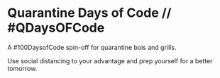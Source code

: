 # Quarantine Days of Code // #QDaysOFCode

A #100DaysofCode spin-off for quarantine bois and grills.

Use social distancing to your advantage and prep yourself for a better tomorrow. 
